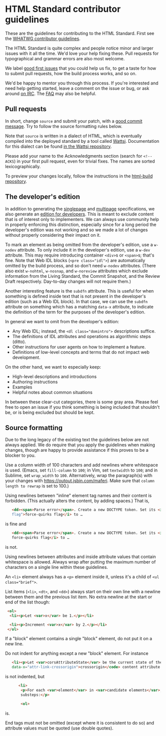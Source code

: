 # HTML Standard contributor guidelines

These are the guidelines for contributing to the HTML Standard. First see the [WHATWG contributor guidelines](https://github.com/whatwg/meta/blob/master/CONTRIBUTING.md).

The HTML Standard is quite complex and people notice minor and larger issues with it all the time. We'd love your help fixing these. Pull requests for typographical and grammar errors are also most welcome.

We label [good first issues](https://github.com/whatwg/html/labels/good%20first%20issue) that you could help us fix, to get a taste for how to submit pull requests, how the build process works, and so on.

We'd be happy to mentor you through this process. If you're interested and need help getting started, leave a comment on the issue or bug, or ask around [on IRC](https://whatwg.org/irc). The [FAQ](FAQ.md) may also be helpful.

## Pull requests

In short, change `source` and submit your patch, with a [good commit message](https://github.com/erlang/otp/wiki/Writing-good-commit-messages). Try to follow the source formatting rules below.

Note that `source` is written in a dialect of HTML, which is eventually compiled into the deployed standard by a tool called [Wattsi](https://github.com/whatwg/wattsi). Documentation for this dialect can be found [in the Wattsi repository](https://github.com/whatwg/wattsi/blob/master/Syntax.md).

Please add your name to the Acknowledgments section (search for `<!-- ACKS`) in your first pull request, even for trivial fixes. The names are sorted lexicographically.

To preview your changes locally, follow the instructions in the [html-build repository](https://github.com/whatwg/html-build).

## The developer's edition

In addition to generating the [singlepage](https://html.spec.whatwg.org/) and [multipage](https://html.spec.whatwg.org/multipage/) specifications, we also generate an [edition for developers](https://html.spec.whatwg.org/dev/). This is meant to exclude content that is of interest only to implementers. We can always use community help in properly enforcing this distinction, especially since for a long period the developer's edition was not working and so we made a lot of changes without properly considering their impact on it.

To mark an element as being omitted from the developer's edition, use a `w-nodev` attribute. To only include it in the developer's edition, use a `w-dev` attribute. This may require introducing container `<div>`s or `<span>`s; that's fine. Note that Web IDL blocks (`<pre class="idl">`) are automatically omitted by the build process, and so don't need `w-nodev` attributes. (There also exist `w-nohtml`, `w-nosnap`, and `w-noreview` attributes which exclude information from the Living Standard, the Commit Snapshot, and the Review Draft respectively. Day-to-day changes will not require them.)

Another interesting feature is the `subdfn` attribute. This is useful for when something is defined inside text that is not present in the developer's edition (such as a Web IDL block). In that case, we can use the `subdfn` attribute on something which has a matching `data-x` attribute, to indicate the definition of the term for the purposes of the developer's edition.

In general we want to omit from the developer's edition:

* Any Web IDL; instead, the `<dl class="domintro">` descriptions suffice.
* The definitions of IDL attributes and operations as algorithmic steps (ditto).
* Other instructions for user agents on how to implement a feature.
* Definitions of low-level concepts and terms that do not impact web development.

On the other hand, we want to especially keep:

* High-level descriptions and introductions
* Authoring instructions
* Examples
* Helpful notes about common situations

In between these clear-cut categories, there is some gray area. Please feel free to open an issue if you think something is being included that shouldn't be, or is being excluded but should be kept.

## Source formatting

Due to the long legacy of the existing text the guidelines below are not always applied. We do require that you apply the guidelines when making changes, though are happy to provide assistance if this proves to be a blocker to you.

Use a column width of 100 characters and add newlines where whitespace is used. (Emacs, set `fill-column` to `100`; in Vim, set `textwidth` to `100`; and in Sublime, set `wrap_width` to `100`. Alternatively, wrap the paragraph(s) with your changes with https://output.jsbin.com/maferi. Make sure that `column length to rewrap` is set to 100.)

Using newlines between "inline" element tag names and their content is forbidden. (This actually alters the content, by adding spaces.) That is,
```html
   <dd><span>Parse error</span>. Create a new DOCTYPE token. Set its <i data-x="force-quirks
   flag">force-quirks flag</i> to …
```
is fine and
```html
   <dd><span>Parse error</span>. Create a new DOCTYPE token. Set its <i data-x="force-quirks flag">
   force-quirks flag</i> to …
```
is not.

Using newlines between attributes and inside attribute values that contain whitespace is allowed.
Always wrap after putting the maximum number of characters on a single line within these guidelines.

An `<li>` element always has a `<p>` element inside it, unless it's a child of `<ul class="brief">`.

List items (`<li>`, `<dt>`, and `<dd>`) always start on their own line with a newline between them
and the previous list item. No extra newline at the start or end of the list though:
```html
 <ol>
  <li><p>Let <var>x</var> be 1.</p></li>

  <li><p>Increment <var>x</var> by 2.</p></li>
 </ol>
```

If a "block" element contains a single "block" element, do not put it on a new line.

Do not indent for anything except a new "block" element. For instance
```html
   <li><p>Let <var>corsAttributeState</var> be the current state of the element's <code
   data-x="attr-link-crossorigin">crossorigin</code> content attribute.</p></li>
```
is not indented, but
```html
      <li>
       <p>For each <var>element</var> in <var>candidate elements</var>, run the following
       substeps:</p>

       <ol>
```
is.

End tags must not be omitted (except where it is consistent to do so) and attribute values must be quoted (use double quotes).
